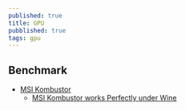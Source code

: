 ```yaml
---
published: true
title: GPU
pubblished: true
tags: gpu
---
```


## Benchmark
- [MSI Kombustor](https://www.geeks3d.com/furmark/kombustor/)
	- [MSI Kombustor works Perfectly under Wine](https://www.reddit.com/r/linux_gaming/comments/hx02ev/msi_kombustor_works_perfectly_under_wine_good_for/)